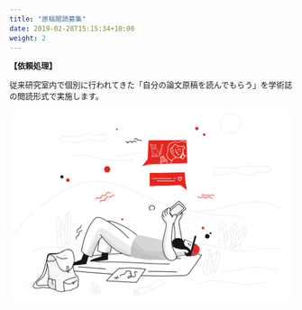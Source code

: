 ```yaml
---
title: "原稿閲読募集"
date: 2019-02-28T15:15:34+10:00
weight: 2
---
```


**【依頼処理】**

従来研究室内で個別に行われてきた「自分の論文原稿を読んでもらう」を学術誌の閲読形式で実施します。

![Accounting Services](/images/illustrations/reading.svg)

